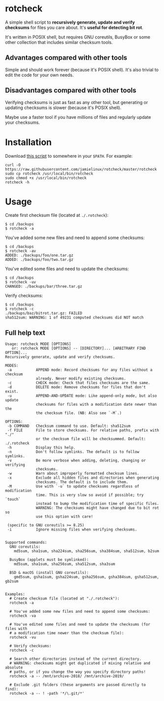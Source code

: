 # rotcheck

A simple shell script to **recursively generate, update and verify checksums**
for files you care about. It's **useful for detecting bit rot**.

It's written in POSIX shell, but requires GNU coreutils, BusyBox or some other
collection that includes similar checksum tools.

## Advantages compared with other tools

Simple and should work forever (because it's POSIX shell). It's also trivial
to edit the code for your own needs.

## Disadvantages compared with other tools

Verifying checksums is just as fast as any other tool, but generating or
updating checksums is slower (because it's POSIX shell).

Maybe use a faster tool if you have millions of files and regularly update your
checksums.

# Installation

Download [this
script](https://raw.githubusercontent.com/jamielinux/rotcheck/master/rotcheck)
to somewhere in your `$PATH`. For example:

```
curl -O https://raw.githubusercontent.com/jamielinux/rotcheck/master/rotcheck
sudo cp rotcheck /usr/local/bin/rotcheck
sudo chmod +x /usr/local/bin/rotcheck
rotcheck -h
```

# Usage

Create first checksum file (located at `./.rotcheck`):

```shell
$ cd /backups
$ rotcheck -a
```

You've added some new files and need to append some checksums:

```shell
$ cd /backups
$ rotcheck -av
ADDED: ./backups/foo/one.tar.gz
ADDED: ./backups/foo/two.tar.gz
```

You've edited some files and need to update the checksums:

```shell
$ cd /backups
$ rotcheck -uv
CHANGED: ./backups/bar/three.tar.gz
```

Verify checksums:

```shell
$ cd /backups
$ rotcheck -c
./backups/baz/bitrot.tar.gz: FAILED
sha512sum: WARNING: 1 of 49231 computed checksums did NOT match
```

## Full help text

```
Usage: rotcheck MODE [OPTIONS]
   or: rotcheck MODE [OPTIONS] -- [DIRECTORY]... [ARBITRARY FIND OPTION]...
Recursively generate, update and verify checksums.

MODES:
 -a           APPEND mode: Record checksums for any files without a checksum
              already. Never modify existing checksums.
 -c           CHECK mode: Check that files checksums are the same.
 -d           DELETE mode: Remove checksums for files that don't exist.
 -u           APPEND-AND-UPDATE mode: Like append-only mode, but also update
              checksums for files with a modification date newer than the
              the checksum file. (NB: Also see `-M`.)

OPTIONS:
 -b COMMAND   Checksum command to use. Default: sha512sum
 -f FILE      File to store checksums. For relative paths, prefix with "./"
              or the checksum file will be checksummed. Default: ./.rotcheck
 -h           Display this help.
 -n           Don't follow symlinks. The default is to follow symlinks.
 -v           Be more verbose when adding, deleting, changing or verifying
              checksums.
 -w           Warn about improperly formatted checksum lines.
 -x           Exclude all hidden files and directories when generating
              checksums. The default is to include them.
 -M           Use with `-u` to update checksums regardless of modification
              time. This is very slow so avoid if possible; try `touch`
              instead to bump the modification time of specific files.
              WARNING: The checksums might have changed due to bit rot so
              use this option with care!

 (specific to GNU coreutils >= 8.25)
 -i           Ignore missing files when verifying checksums.


Supported commands:
  GNU coreutils:
    md5sum, sha1sum, sha224sum, sha256sum, sha384sum, sha512sum, b2sum

  BusyBox (applets must be symlinked):
    md5sum, sha1sum, sha256sum, sha512sum, sha3sum

  BSD & macOS (install GNU coreutils):
    gmd5sum, gsha1sum, gsha224sum, gsha256sum, gsha384sum, gsha512sum, gb2sum


Examples:
  # Create checksum file (located at "./.rotcheck"):
  rotcheck -a

  # You've added some new files and need to append some checksums:
  rotcheck -va

  # You've edited some files and need to update the checksums (for files with
  # a modification time newer than the checksum file):
  rotcheck -vu

  # Verify checksums:
  rotcheck -c

  # Search other directories instead of the current directory.
  # WARNING: checksums might get duplicated if mixing relative and absolute
  # paths, or if you change the way you specify directory paths!
  rotcheck -a -- /mnt/archive-2018/ /mnt/archive-2019/

  # Exclude .git folders (these arguments are passed directly to find):
  rotcheck -a -- ! -path '*/\.git/*'

```
